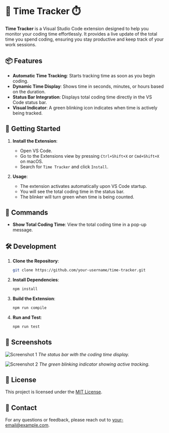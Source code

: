 # 🎨 **Time Tracker** ⏱️

**Time Tracker** is a Visual Studio Code extension designed to help you monitor your coding time effortlessly. It provides a live update of the total time you spend coding, ensuring you stay productive and keep track of your work sessions.

## 📦 **Features**

- **Automatic Time Tracking**: Starts tracking time as soon as you begin coding.
- **Dynamic Time Display**: Shows time in seconds, minutes, or hours based on the duration.
- **Status Bar Integration**: Displays total coding time directly in the VS Code status bar.
- **Visual Indicator**: A green blinking icon indicates when time is actively being tracked.

## 🚀 **Getting Started**

1. **Install the Extension**:

   - Open VS Code.
   - Go to the Extensions view by pressing `Ctrl+Shift+X` or `Cmd+Shift+X` on macOS.
   - Search for `Time Tracker` and click `Install`.

2. **Usage**:
   - The extension activates automatically upon VS Code startup.
   - You will see the total coding time in the status bar.
   - The blinker will turn green when time is being counted.

## 📜 **Commands**

- **Show Total Coding Time**: View the total coding time in a pop-up message.

## 🛠️ **Development**

1. **Clone the Repository**:

   ```bash
   git clone https://github.com/your-username/time-tracker.git
   ```

2. **Install Dependencies**:

   ```bash
   npm install
   ```

3. **Build the Extension**:

   ```bash
   npm run compile
   ```

4. **Run and Test**:

   ```bash
   npm run test
   ```

## 🎨 **Screenshots**

![Screenshot 1](./images/screenshot1.png)
_The status bar with the coding time display._

![Screenshot 2](./images/screenshot2.png)
_The green blinking indicator showing active tracking._

## 📄 **License**

This project is licensed under the [MIT License](LICENSE).

## 📧 **Contact**

For any questions or feedback, please reach out to [your-email@example.com](mailto:your-email@example.com).
